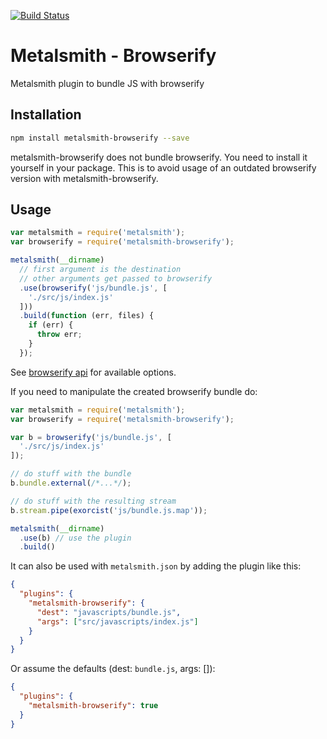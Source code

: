 [![Build Status](https://travis-ci.org/kopa-app/metalsmith-browserify.svg)](https://travis-ci.org/kopa-app/metalsmith-browserify)

# Metalsmith - Browserify

Metalsmith plugin to bundle JS with browserify

## Installation

```bash
npm install metalsmith-browserify --save
```

metalsmith-browserify does not bundle browserify. You need to install it yourself in your package.
This is to avoid usage of an outdated browserify version with metalsmith-browserify.

## Usage

```javascript
var metalsmith = require('metalsmith');
var browserify = require('metalsmith-browserify');

metalsmith(__dirname)
  // first argument is the destination
  // other arguments get passed to browserify
  .use(browserify('js/bundle.js', [
    './src/js/index.js'
  ]))
  .build(function (err, files) {
    if (err) {
      throw err;
    }
  });
```

See [browserify api](https://www.npmjs.com/package/browserify#api-example) for available options.

If you need to manipulate the created browserify bundle do:

```javascript
var metalsmith = require('metalsmith');
var browserify = require('metalsmith-browserify');

var b = browserify('js/bundle.js', [
  './src/js/index.js'
]);

// do stuff with the bundle
b.bundle.external(/*...*/);

// do stuff with the resulting stream
b.stream.pipe(exorcist('js/bundle.js.map'));

metalsmith(__dirname)
  .use(b) // use the plugin
  .build()
```

It can also be used with `metalsmith.json` by adding the plugin like this:

```json
{
  "plugins": {
    "metalsmith-browserify": {
      "dest": "javascripts/bundle.js",
      "args": ["src/javascripts/index.js"]
    }
  }
}
```

Or assume the defaults (dest: `bundle.js`, args: []):

```json
{
  "plugins": {
    "metalsmith-browserify": true
  }
}
```
